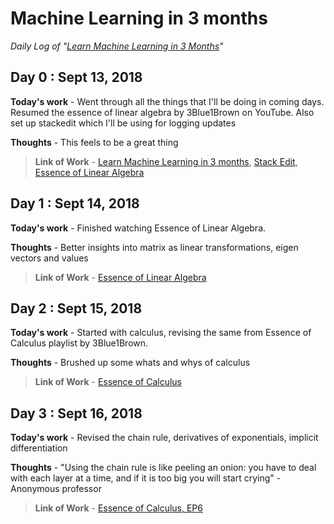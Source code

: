 # Machine Learning in 3 months

*Daily Log of "[Learn Machine Learning in 3 Months](https://www.youtube.com/watch?v=Cr6VqTRO1v0&feature=youtu.be)"*

## Day 0 : Sept 13, 2018
**Today's work** - Went through all the things that I'll be doing in coming days. Resumed the essence of linear algebra by 3Blue1Brown on YouTube.  Also set up stackedit which I'll be using for logging updates

**Thoughts** - This feels to be a great thing

> **Link of Work** - [Learn Machine Learning in 3 months](https://www.youtube.com/watch?v=Cr6VqTRO1v0&feature=youtu.be), [Stack Edit](https://stackedit.io/), [Essence of Linear Algebra](https://www.youtube.com/watch?v=Ip3X9LOh2dk&list=PLZHQObOWTQDPD3MizzM2xVFitgF8hE_ab&index=6)

## Day 1 : Sept 14, 2018
**Today's work** - Finished watching Essence of Linear Algebra. 

**Thoughts** - Better insights into matrix as linear transformations, eigen vectors and values

> **Link of Work** - [Essence of Linear Algebra](https://www.youtube.com/watch?v=TgKwz5Ikpc8&index=14&list=PLZHQObOWTQDPD3MizzM2xVFitgF8hE_ab)

## Day 2 : Sept 15, 2018
**Today's work** - Started with calculus, revising the same from Essence of Calculus playlist by 3Blue1Brown. 

**Thoughts** - Brushed up some whats and whys of calculus

> **Link of Work** - [Essence of Calculus](https://www.youtube.com/watch?v=S0_qX4VJhMQ&index=3&list=PLZHQObOWTQDMsr9K-rj53DwVRMYO3t5Yr)

## Day 3 : Sept 16, 2018
**Today's work** - Revised the chain rule, derivatives of exponentials, implicit differentiation  

**Thoughts** - "Using the chain rule is like peeling an onion: you have to deal with each layer at a time, and if it is too big you will start crying" - Anonymous professor

> **Link of Work** - [Essence of Calculus, EP6](https://www.youtube.com/watch?v=qb40J4N1fa4&index=6&list=PLZHQObOWTQDMsr9K-rj53DwVRMYO3t5Yr)
<!--stackedit_data:
eyJoaXN0b3J5IjpbMTY5NTAxNjA1NCw5MzY4ODI1OTQsLTk3MD
gxODI3MCwtNzY4MzA4MjM5LDg3Nzc1MTU1Nl19
-->